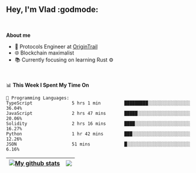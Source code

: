 ## Hey, I'm Vlad :godmode:

<br/>

**About me**
- 💼 Protocols Engineer at [OriginTrail](https://github.com/OriginTrail)
- 🌐 Blockchain maximalist
- 📚 Currently focusing on learning Rust :gear:

<br/>

<!--START_SECTION:waka-->
📊 **This Week I Spent My Time On** 

```text
💬 Programming Languages: 
TypeScript               5 hrs 1 min         █████████░░░░░░░░░░░░░░░░   36.04% 
JavaScript               2 hrs 47 mins       █████░░░░░░░░░░░░░░░░░░░░   20.06% 
Solidity                 2 hrs 16 mins       ████░░░░░░░░░░░░░░░░░░░░░   16.27% 
Python                   1 hr 42 mins        ███░░░░░░░░░░░░░░░░░░░░░░   12.26% 
JSON                     51 mins             █░░░░░░░░░░░░░░░░░░░░░░░░   6.16%

```


<!--END_SECTION:waka-->


| <a href="https://github.com/anuraghazra/github-readme-stats"><img align="center" src="https://github-readme-stats.vercel.app/api?username=u-hubar&show_icons=true&include_all_commits=true&theme=dark&hide_border=true" alt="My github stats" /></a> | <a href="https://github.com/anuraghazra/github-readme-stats"><img align="center" src="https://github-readme-stats.vercel.app/api/top-langs/?username=u-hubar&layout=compact&theme=dark&hide_border=true" /></a> |
| ------------- | ------------- |
